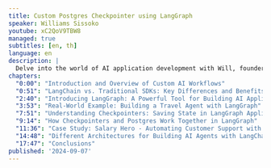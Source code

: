 ```yaml
---
title: Custom Postgres Checkpointer using LangGraph
speaker: Williams Sissoko
youtube: xC2QoV9TBW8
managed: true
subtitles: [en, th]
language: en
description: |
  Delve into the world of AI application development with Will, founder of Reacthor, as he guides you through building custom workflows using LangChain and LangGraph. Learn how these powerful tools can be leveraged to create sophisticated AI applications, particularly focusing on the innovative concept of a custom PostgreSQL checkpointer. Will shares practical insights and real-world examples, including a case study with Salary Hero, showcasing how LangChain and LangGraph can be used to address complex challenges in a production environment. Discover how these technologies can empower your AI development journey and unlock new possibilities for building intelligent and efficient applications.
chapters:
  "0:00": "Introduction and Overview of Custom AI Workflows"
  "0:51": "LangChain vs. Traditional SDKs: Key Differences and Benefits"
  "2:40": "Introducing LangGraph: A Powerful Tool for Building AI Applications"
  "3:53": "Real-World Example: Building a Travel Agent with LangGraph"
  "7:51": "Understanding Checkpointers: Saving State in LangGraph Applications"
  "9:14": "How Checkpointers and Postgres Work Together in LangGraph"
  "11:36": "Case Study: Salary Hero - Automating Customer Support with LangGraph"
  "14:48": "Different Architectures for Building AI Agents with LangChain"
  "17:47": "Conclusions"
published: '2024-09-07'
---
```

